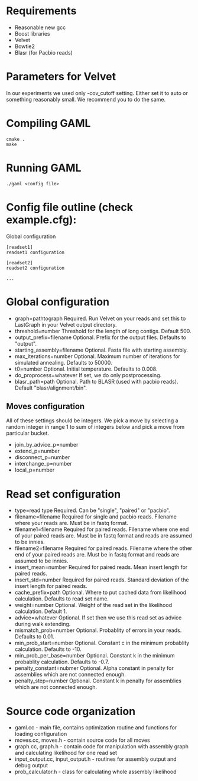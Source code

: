 Requirements
============
- Reasonable new gcc
- Boost libraries
- Velvet
- Bowtie2
- Blasr (for Pacbio reads)

Parameters for Velvet
=====================

In our experiments we used only -cov_cutoff setting. Either set it to auto or
something reasonably small. We recommend you to do the same.

Compiling GAML
==============
```
cmake .
make
```

Running GAML
============

```
./gaml <config file>
```


Config file outline (check example.cfg):
========================================

Global configuration

```
[readset1]
readset1 configuration

[readset2]
readset2 configuration

...
```

Global configuration
====================

- graph=pathtograph     Required. Run Velvet on your reads and set this to
LastGraph in your Velvet output directory.
- threshold=number      Threshold for the length of long contigs. Default 500.
- output_prefix=filename Optional. Prefix for the output files. Defaults to "output".
- starting_assembly=filename Optional. Fasta file with starting assembly.
- max_iterations=number Optional. Maximum number of iterations for simulated annealing.
Defaults to 50000.
- t0=number             Optional. Initial temperature. Defaults to 0.008.
- do_proprocess=whatever If set, we do only postprocessing.
- blasr_path=path        Optional. Path to BLASR (used with pacbio reads). Default "blasr/alignment/bin".

Moves configuration
-------------------
All of these settings should be integers. We pick a move by
selecting a random integer in range 1 to sum of integers below and pick
a move from particular bucket.

- join_by_advice_p=number
- extend_p=number
- disconnect_p=number
- interchange_p=number
- local_p=number

Read set configuration
======================
- type=read type        Required. Can be "single", "paired" or "pacbio".
- filename=filename     Required for single and pacbio reads. Filename where your reads are. Must be in fastq format.
- filename1=filename    Required for paired reads. Filename where one end of your paired
reads are. Must be in fastq format and reads are assumed to be innies.
- filename2=filename    Required for paired reads. Filename where the other end of your paired
reads are. Must be in fastq format and reads are assumed to be innies.
- insert\_mean=number   Required for paired reads. Mean insert length for paired reads.
- insert\_std=number    Required for paired reads. Standard deviation of the insert length
for paired reads.
- cache\_prefix=path    Optional. Where to put cached data from likelihood calculation.
Defaults to read set name.
- weight=number         Optional. Weight of the read set in the likelihood calculation.
Default 1.
- advice=whatever       Optional. If set then we use this read set as advice during walk extending.
- mismatch\_prob=number Optional. Probablity of errors in your reads. Defaults to 0.01.
- min\_prob\_start=number Optional. Constant c in the minimum probablity calculation.
Defaults to -10.
- min\_prob\_per\_base=number Optional. Constant k in the minimum probablity calculation.
Defaults to -0.7.
- penalty_constant=nubmer  Optional. Alpha constant in penalty for assemblies which are not 
connected enough. 
- penalty_step=number Optional. Constant k in penalty for assemblies which are not connected
enough.

Source code organization
===================

- gaml.cc - main file, contains optimization routine and functions for loading configuration
- moves.cc, moves.h - contain source code for all moves
- graph.cc, graph.h - contain code for manipulation with assembly graph and calculating
likelihood for one read set
- input\_output.cc, input\_output.h - routines for assembly output and debug output
- prob\_calculator.h - class for calculating whole assembly likelihood

